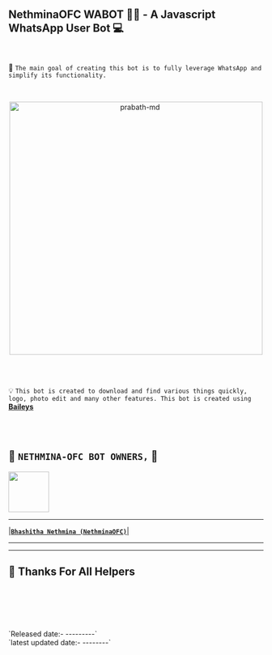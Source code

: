<br>

## NethminaOFC WABOT 👨‍💻 - A Javascript WhatsApp User Bot 💻

<br>

🔮 `The main goal of creating this bot is to fully leverage WhatsApp and simplify its functionality.`

<br>
 
  <p align="center">  
  <a href="https://telegra.ph/file/b91f52e7d0004ec84845a.jpg">
    <img alt="prabath-md" height="500" src="https://telegra.ph/file/b91f52e7d0004ec84845a.jpg">
    
  
  </a>
</p>  


<br>
<br>

💡 `This bot is created to download and find various things quickly, logo, photo edit and many other features. This bot is created using` **[Baileys](https://github.com/WhiskeySockets/Baileys)**

<br>
<br>

## 👑 **`NETHMINA-OFC BOT OWNERS,`** 👑


   <a href="https://github.com/NethminaOFC/"><img src="https://telegra.ph/file/7dd5b186621993e20b73b.jpg" width=80 height=80></a> 

---

|**[`Bhashitha Nethmina (NethminaOFC)`](https://github.com/NethminaOFC)**|

---

---

## 💝 Thanks For All Helpers
<br>
<br>
<br>
<br>
<br>
`Released date:- ---------`
<br>
`latest updated date:- --------`

